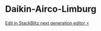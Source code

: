 # Daikin-Airco-Limburg

[Edit in StackBlitz next generation editor ⚡️](https://stackblitz.com/~/github.com/MarvinNL046/Daikin-Airco-Limburg)